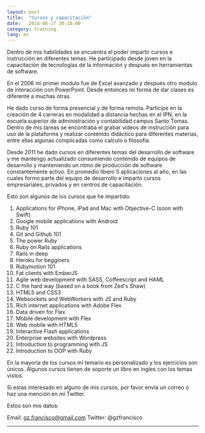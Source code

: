 ```yaml
---
layout: post
title:  "Cursos y capacitación"
date:   2014-08-17 20:10:00
category: training
lang: es
---
```


Dentro de mis habilidades se encuentra el poder impartir cursos e instrucción en diferentes temas. He participado desde joven en la capacitación de tecnologías de la información y después en herramientas de software.

En el 2006 mi primer modulo fue de Excel avanzado y después otro modulo de interacción con PowerPoint. Desde entonces mi forma de dar clases es diferente a muchas otras.

He dado curso de forma presencial y de forma remota. Participe en la creación de 4 carreras en modalidad a distancia hechas en el IPN, en la escuela superior de administración y contabilidad campus Santo Tomas. Dentro de mis tareas se encontraba el grabar videos de instrucción para uso de la plataforma y realizar contenido didáctico para diferentes materias, entre ellas algunas complicadas como calculo o filosofía.

Desde 2011 he dado cursos en diferentes temas del desarrollo de software y me mantengo actualizado consumiendo contenido de equipos de desarrollo y manteniendo un ritmo de producción de software constantemente activo. En promedio libero 5 aplicaciones al año, en las cuales formo parte del equipo de desarrollo e imparto cursos empresariales, privados y en centros de capacitación.

Esto son algunos de los cursos que he impartido:

1. Applications for iPhone, iPad and Mac with Objective-C (soon with Swift)
2. Google mobile applications with Android
2. Ruby 101
3. Git and Github 101
4. The power Ruby
5. Ruby on Rails applications
6. Rails in deep
7. Heroku for begginers
8. Rubymotion 101
7. Fat clients with EmberJS
8. Agile web development with SASS, Coffeescript and HAML
9. C the hard way (based on a book from Zed's Shaw)
10. HTML5 and CSS3
11. Websockets and WebWorkers with JS and Ruby
12. Rich internet applications with Adobe Flex
13. Data driven for Flex
14. Mobile development with Flex
15. Web mobile with HTML5
16. Interactive Flash applications
17. Enterprise websites with Wordpress
18. Introduction to programming with JS
19. Introduction to OOP with Ruby

En la mayoría de los cursos mi temario es personalizado y los ejercicios son únicos. Algunos cursos tienen de soporte un libro en ingles con los temas vistos.

Si estas interesado en alguno de mis cursos, por favor envía un correo o haz una mención en mi Twitter.

Estos son mis datos:

Email: gz.francisco@gmail.com
Twitter: @gzfrancisco

---
